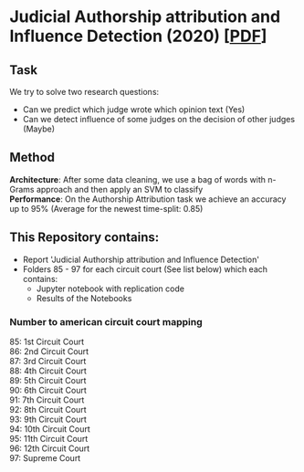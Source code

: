 # Judicial Authorship attribution and Influence Detection (2020) [[PDF](https://github.com/municola/authorship-prediction/blob/master/Judicial%20Authorship%20attribution%20and%20Influence%20Detection.pdf)]

## Task
We try to solve two research questions:
- Can we predict which judge wrote which opinion text (Yes)
- Can we detect influence of some judges on the decision of other judges (Maybe)


## Method
**Architecture**: After some data cleaning, we use a bag of words with n-Grams approach and then apply an SVM to classify<br>
**Performance**: On the Authorship Attribution task we achieve an accuracy up to 95% (Average for the newest time-split: 0.85) 


## This Repository contains:
- Report 'Judicial Authorship attribution and Influence Detection'
- Folders 85 - 97 for each circuit court (See list below) which each contains:
	- Jupyter notebook with replication code
	- Results of the Notebooks

### Number to american circuit court mapping
85: 1st Circuit Court<br>
86: 2nd Circuit Court<br>
87: 3rd Circuit Court<br>
88: 4th Circuit Court<br>
89: 5th Circuit Court<br>
90: 6th Circuit Court<br>
91: 7th Circuit Court<br>
92: 8th Circuit Court<br>
93: 9th Circuit Court<br>
94: 10th Circuit Court<br>
95: 11th Circuit Court<br>
96: 12th Circuit Court <br>
97: Supreme Court<br>

